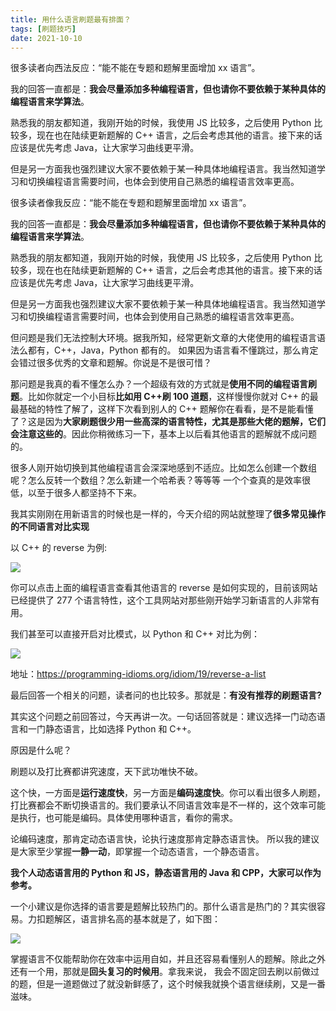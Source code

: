 ```yaml
---
title: 用什么语言刷题最有排面？
tags: [刷题技巧]
date: 2021-10-10
---
```


很多读者向西法反应：“能不能在专题和题解里面增加 xx 语言”。

我的回答一直都是：**我会尽量添加多种编程语言，但也请你不要依赖于某种具体的编程语言来学算法**。

熟悉我的朋友都知道，我刚开始的时候，我使用 JS 比较多，之后使用 Python 比较多，现在也在陆续更新题解的 C++ 语言，之后会考虑其他的语言。接下来的话应该是优先考虑 Java，让大家学习曲线更平滑。

但是另一方面我也强烈建议大家不要依赖于某一种具体地编程语言。我当然知道学习和切换编程语言需要时间，也体会到使用自己熟悉的编程语言效率更高。

<!-- more -->

很多读者像我反应：“能不能在专题和题解里面增加 xx 语言”。

我的回答一直都是：**我会尽量添加多种编程语言，但也请你不要依赖于某种具体的编程语言来学算法**。

熟悉我的朋友都知道，我刚开始的时候，我使用 JS 比较多，之后使用 Python 比较多，现在也在陆续更新题解的 C++ 语言，之后会考虑其他的语言。接下来的话应该是优先考虑 Java，让大家学习曲线更平滑。

但是另一方面我也强烈建议大家不要依赖于某一种具体地编程语言。我当然知道学习和切换编程语言需要时间，也体会到使用自己熟悉的编程语言效率更高。

但问题是我们无法控制大环境。据我所知，经常更新文章的大佬使用的编程语言语法么都有，C++，Java，Python 都有的。 如果因为语言看不懂跳过，那么肯定会错过很多优秀的文章和题解。你说是不是很可惜？

那问题是我真的看不懂怎么办？一个超级有效的方式就是**使用不同的编程语言刷题**。比如你就定一个小目标**比如用 C++刷 100 道题**，这样慢慢你就对 C++ 的最最基础的特性了解了，这样下次看到别人的 C++ 题解你在看看，是不是能看懂了？这是因为**大家刷题很少用一些高深的语言特性，尤其是那些大佬的题解，它们会注意这些的**。因此你稍微练习一下，基本上以后看其他语言的题解就不成问题的。

很多人刚开始切换到其他编程语言会深深地感到不适应。比如怎么创建一个数组呢？怎么反转一个数组？怎么新建一个哈希表？等等等 一个个查真的是效率很低，以至于很多人都坚持不下来。

我其实刚刚在用新语言的时候也是一样的，今天介绍的网站就整理了**很多常见操作的不同语言对比实现**

以 C++ 的 reverse 为例:

![](https://p.ipic.vip/f294f7.jpg)

你可以点击上面的编程语言查看其他语言的 reverse 是如何实现的，目前该网站已经提供了 277 个语言特性，这个工具网站对那些刚开始学习新语言的人非常有用。

我们甚至可以直接开启对比模式，以 Python 和 C++ 对比为例：

![](https://p.ipic.vip/uvu538.jpg)

地址：https://programming-idioms.org/idiom/19/reverse-a-list

最后回答一个相关的问题，读者问的也比较多。那就是：**有没有推荐的刷题语言?**

其实这个问题之前回答过，今天再讲一次。一句话回答就是：建议选择一门动态语言和一门静态语言，比如选择 Python 和 C++。

原因是什么呢？

刷题以及打比赛都讲究速度，天下武功唯快不破。

这个快，一方面是**运行速度快**，另一方面是**编码速度快**。你可以看出很多人刷题，打比赛都会不断切换语言的。我们要承认不同语言效率是不一样的，这个效率可能是执行，也可能是编码。具体使用哪种语言，看你的需求。

论编码速度，那肯定动态语言快，论执行速度那肯定静态语言快。 所以我的建议是大家至少掌握**一静一动**，即掌握一个动态语言，一个静态语言。

**我个人动态语言用的 Python 和 JS，静态语言用的 Java 和 CPP，大家可以作为参考。**

一个小建议是你选择的语言要是题解比较热门的。那什么语言是热门的？其实很容易。力扣题解区，语言排名高的基本就是了，如下图：

![](https://p.ipic.vip/4tsciz.jpg)

掌握语言不仅能帮助你在效率中运用自如，并且还容易看懂别人的题解。除此之外还有一个用，那就是**回头复习的时候用**。拿我来说， 我会不固定回去刷以前做过的题，但是一道题做过了就没新鲜感了，这个时候我就换个语言继续刷，又是一番滋味。
